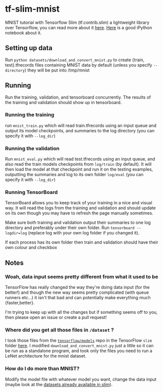 # tf-slim-mnist

MNIST tutorial with Tensorflow Slim (tf.contrib.slim) a lightweight library over Tensorflow, you can read more about it [here](https://github.com/tensorflow/tensorflow/tree/master/tensorflow/contrib/slim). 
[Here](https://github.com/tensorflow/models/blob/master/research/slim/slim_walkthrough.ipynb) is a good iPython notebook about it.

## Setting up data

Run `python datasets/download_and_convert_mnist.py` to create {train, test}.tfrecords files containing MNIST data
by default (unless you specify `--directory`) they will be put into /tmp/mnist

## Running

Run the training, validation, and tensorboard concurrently. The results of the training and validation should show up in tensorboard.

### Running the training

run `mnist_train.py` which will read train.tfrecords using an input queue and output its model checkpoints, and summaries to the log directory (you can specify it with `--log_dir`)

### Running the validation

Run `mnist_eval.py` which will read test.tfrecords using an input queue, and also read the train models checkpoints from `log/train` (by default). It will then load the model at that checkpoint and run it on the testing examples, outputting the summaries and log to its own folder `log/eval` (you can specify it with `--log_dir`)

### Running TensorBoard

TensorBoard allows you to keep track of your training in a nice and visual way. It will read the logs from the training and validation and should update on its own though you may have to refresh the page manually sometimes.

Make sure both training and validation output their summaries to one log directory and preferably under their own folder. Run `tensorboard --logdir=log` (replace log with your own log folder if you changed it).

If each process has its own folder then train and validation should have their own colour and checkbox

## Notes

### Woah, data input seems pretty different from what it used to be

TensorFlow has really changed the way they're doing data input (for the better!) and though the new way seems pretty complicated (with queue runners etc...) it isn't that bad and can potentially make everything much {faster,better}.

I'm trying to keep up with all the changes but if something seems off to you, then please open an issue or create a pull request!

### Where did you get all those files in `/dataset` ?

I took those files from the [`tensorflow/models`](https://github.com/tensorflow/models/) repo in the TensorFlow `slim` folder [here](https://github.com/tensorflow/models/tree/master/research/slim). I modified `download_and_convert_mnist.py` just a little so it can be run as a standalone program, and took only the files you need to run a LeNet architecture for the mnist dataset.

### How do I do more than MNIST?

Modify the model file with whatever model you want, change the data input (maybe look at the [datasets already available in slim](https://github.com/tensorflow/models/tree/master/research/slim/datasets)).

